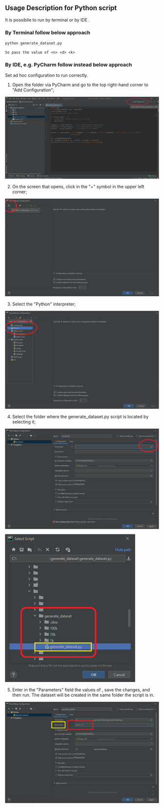 
## Usage Description for Python script

It is possibile to run by terminal or by IDE .

### By Terminal follow below approach

```shell
python generate_dataset.py
```
```
So pass the value of <n> <d> <k>
```

### By IDE, e.g. PyCharm follow instead below approach

Set ad hoc configuration to run correctly.


1. Open the folder via PyCharm and go to the top right-hand corner to "Add Configuration";

![Step_1](/utils/images/usage/1.png)

2. On the screen that opens, click in the "+" symbol in the upper left corner;


![Step_2](/utils/images/usage/2.png)

3. Select the "Python" interpreter;


![Step_3](/utils/images/usage/3.png)

4. Select the folder where the generate_dataset.py script is located by selecting it;


![Step_4](/utils/images/usage/4.png)



![Step_4.1](/utils/images/usage/4.1.png)

5. Enter in the "Parameters" field the values of <n> <d> <k>, save the changes, and then run. The dataset will be created in the same folder the script is in.

![Step_5](/utils/images/usage/5.png)

